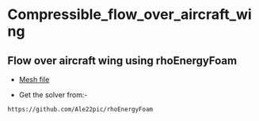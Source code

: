 # Compressible_flow_over_aircraft_wing
## Flow over aircraft wing using rhoEnergyFoam

+ [Mesh file](https://mega.nz/folder/EKEm3b5R#mGdxXxLcFOaUdnih2wxAtw)


+ Get the solver from:-

```
https://github.com/Ale22pic/rhoEnergyFoam
``` 
